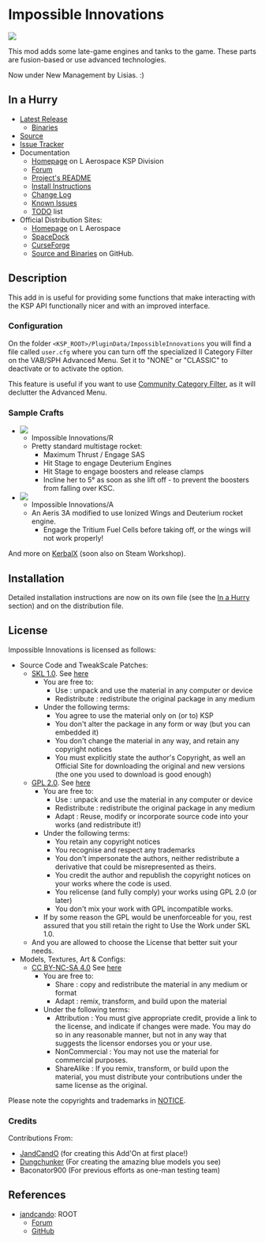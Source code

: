 # Impossible Innovations

![](./PR_material/banner.jpg)

This mod adds some late-game engines and tanks to the game. These parts are fusion-based or use advanced technologies.

Now under New Management by Lisias. :)


## In a Hurry

* [Latest Release](https://github.com/net-lisias-ksp/ImpossibleInnovations/releases)
    + [Binaries](https://github.com/net-lisias-ksp/ImpossibleInnovations/tree/Archive)
* [Source](https://github.com/net-lisias-ksp/ImpossibleInnovations)
* [Issue Tracker](https://github.com/net-lisias-ksp/ImpossibleInnovations/issues)
* Documentation	
	+ [Homepage](http://ksp.lisias.net/add-ons/ImpossibleInnovations) on L Aerospace KSP Division
	+ [Forum](https://forum.kerbalspaceprogram.com/index.php?/topic/175694-141-impossible-innovations-under-new-management/)
	+ [Project's README](https://github.com/net-lisias-ksp/ImpossibleInnovations/blob/master/README.md)
	+ [Install Instructions](https://github.com/net-lisias-ksp/ImpossibleInnovations/blob/master/INSTALL.md)
	+ [Change Log](./CHANGE_LOG.md)
	+ [Known Issues](./KNOWN_ISSUES.md)
	+ [TODO](./TODO.md) list
* Official Distribution Sites:
	+ [Homepage](http://ksp.lisias.net/add-ons/ImpossibleInnovations) on L Aerospace
	+ [SpaceDock](https://spacedock.info/mod/340/Impossible%20Innovations)
	+ [CurseForge](https://kerbal.curseforge.com/projects/impossible-innovations)
	+ [Source and Binaries](https://github.com/net-lisias-ksp/ImpossibleInnovations) on GitHub.


## Description

This add in is useful for providing some functions that make interacting with the KSP API functionally nicer and with an improved interface. 

### Configuration

On the folder `<KSP_ROOT>/PluginData/ImpossibleInnovations` you will find a file called `user.cfg` where you can turn off the specialized II Category Filter on the VAB/SPH Advanced Menu. Set it to "NONE" or "CLASSIC" to deactivate or to activate the option.

This feature is useful if you want to use [Community Category Filter](https://forum.kerbalspaceprogram.com/index.php?/topic/149840-discussion-community-category-kit/), as it will declutter the Advanced Menu.


### Sample Crafts

* ![](./PR_material/crafts/II-R.jpg)
	+ Impossible Innovations/R
	+ Pretty standard multistage rocket:
		- Maximum Thrust / Engage SAS
		- Hit Stage to engage Deuterium Engines
		- Hit Stage to engage boosters and release clamps
		- Incline her to 5° as soon as she lift off - to prevent the boosters from falling over KSC.
* ![](./PR_material/crafts/II-A_front.jpg)
	+ Impossible Innovations/A
	+ An Aeris 3A modified to use Ionized Wings and Deuterium rocket engine.
		- Engage the Tritium Fuel Cells before taking off, or the wings will not work properly!  

And more on [KerbalX](https://kerbalx.com/hangars/44338) (soon also on Steam Workshop).


## Installation

Detailed installation instructions are now on its own file (see the [In a Hurry](#in-a-hurry) section) and on the distribution file.

## License

Impossible Innovations is licensed as follows:

* Source Code and TweakScale Patches:
	+ [SKL 1.0](https://ksp.lisias.net/SKL-1_0.txt). See [here](./LICENSE.SKL-1_0)
		- You are free to:
			- Use : unpack and use the material in any computer or device
			- Redistribute : redistribute the original package in any medium
		- Under the following terms:
			- You agree to use the material only on (or to) KSP
			- You don't alter the package in any form or way (but you can embedded it)
			- You don't change the material in any way, and retain any copyright notices
			- You must explicitly state the author's Copyright, as well an Official Site for downloading the original and new versions (the one you used to download is good enough)
	+ [GPL 2.0](https://www.gnu.org/licenses/gpl-2.0.txt). See [here](./LICENSE.GPL-2_0)
		- You are free to:
			- Use : unpack and use the material in any computer or device
			- Redistribute : redistribute the original package in any medium
			- Adapt : Reuse, modify or incorporate source code into your works (and redistribute it!) 
		- Under the following terms:
			- You retain any copyright notices
			- You recognise and respect any trademarks
			- You don't impersonate the authors, neither redistribute a derivative that could be misrepresented as theirs.
			- You credit the author and republish the copyright notices on your works where the code is used.
			- You relicense (and fully comply) your works using GPL 2.0 (or later)
			- You don't mix your work with GPL incompatible works.
		- If by some reason the GPL would be unenforceable for you, rest assured that you still retain the right to Use the Work under SKL 1.0. 
	+ And you are allowed to choose the License that better suit your needs.
* Models, Textures, Art & Configs:
	+ [CC BY-NC-SA 4.0]() See [here](./LICENSE.CC_NC-SA-4_0)
		- You are free to:
			- Share : copy and redistribute the material in any medium or format
			- Adapt : remix, transform, and build upon the material
		- Under the following terms:
			- Attribution : You must give appropriate credit, provide a link to the license, and indicate if changes were made. You may do so in any reasonable manner, but not in any way that suggests the licensor endorses you or your use.
			- NonCommercial : You may not use the material for commercial purposes.
			- ShareAlike : If you remix, transform, or build upon the material, you must distribute your contributions under the same license as the original.

Please note the copyrights and trademarks in [NOTICE](./NOTICE).

### Credits

Contributions From:

* [JandCandO](https://forum.kerbalspaceprogram.com/index.php?/profile/66121-jandcando/) (for creating this Add'On at first place!)
* [Dungchunker](https://forum.kerbalspaceprogram.com/index.php?/profile/67255-dungchunker/) (For creating the amazing blue models you see)
* Baconator900 (For previous efforts as one-man testing team)


## References

* [jandcando](https://forum.kerbalspaceprogram.com/index.php?/profile/66121-jandcando/): ROOT
	+ [Forum](https://forum.kerbalspaceprogram.com/index.php?/topic/77933-12-impossible-innovations-0876/&tab=comments#comment-1262281)
	+ [GitHub](https://github.com/JandCandO/ImpossibleInnovations)
